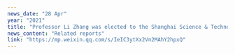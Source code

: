```yaml
---
news_date: "28 Apr"
year: "2021"
title: "Professor Li Zhang was elected to the Shanghai Science & Technology 35 Under 35"
news_content: "Related reports"
link: "https://mp.weixin.qq.com/s/IeIC3ytXx2Vn2MAhY2hpxQ"
---
```

